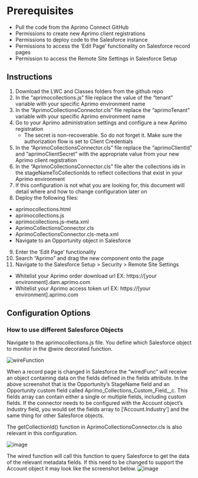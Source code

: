 # Prerequisites 

- Pull the code from the Aprimo Connect GitHub 
- Permissions to create new Aprimo client registrations 
- Permissions to deploy code to the Salesforce instance 
- Permissions to access the ‘Edit Page’ functionality on Salesforce record pages 
- Permission to access the Remote Site Settings in Salesforce Setup 

 ## Instructions

1) Download the LWC and Classes folders from the github repo 
2) In the “aprimocollections.js” file replace the value of the “tenant” variable with your specific Aprimo environment name 
3) In the “AprimoCollectionsConnector.cls” file replace the “aprimoTenant” variable with your specific Aprimo environment name 
4) Go to your Aprimo administration settings and configure a new Aprimo registration  
   - The secret is non-recoverable. So do not forget it. Make sure the authorization flow is set to Client Credentials 
5) In the “AprimoCollectionsConnector.cls” file replace the “aprimoClientId” and “aprimoClientSecret” with the appropriate value from your new Aprimo client registration 
6) In the “AprimoCollectionsConnector.cls” file alter the collections ids in the stageNameToCollectionIds to reflect collections that exist in your Aprimo environment 
7) If this configuration is not what you are looking for, this document will detail where and how to change configuration later on 
8) Deploy the following files: 

- aprimocollections.html 
- aprimocollections.js 
- aprimocollections.js-meta.xml 
- AprimoCollectionsConnector.cls 
- AprimoCollectionsConnector.cls-meta.xml 
- Navigate to an Opportunity object in Salesforce 

9) Enter the ‘Edit Page’ functionality  
10) Search “Aprimo” and drag the new component onto the page 
11) Navigate to the Salesforce Setup > Security > Remote Site Settings 
- Whitelist your Aprimo order download url EX: https://[your environment].dam.aprimo.com 
- Whitelist your Aprimo access token url EX: https://[your environment].aprimo.com 

## Configuration Options

### How to use different Salesforce Objects
Navigate to the aprimocollections.js file. You define which Salesforce object to monitor in the @wire decorated function. 

![wireFunction](https://user-images.githubusercontent.com/51798256/179279743-2f9b01ec-7656-4f16-9038-c34e6a8450f1.png) 

When a record page is changed in Salesforce the “wiredFunc” will receive an object containing data on the fields defined in the fields attribute. In the above screenshot that is the Opportunity’s StageName field and an Opportunity custom field called Aprimo_Collections_Custom_Field__c. This fields array can contain either a single or multiple fields, including custom fields. If the connector needs to be configured with the Account object’s Industry field, you would set the fields array to [‘Account.Industry’] and the same thing for other Salesforce objects.

The getCollectionId() function in AprimoCollectionsConnector.cls is also relevant in this configuration. 

![image](https://user-images.githubusercontent.com/51798256/179281129-ac188434-2d4c-4f2b-a59b-4660744954ae.png)

The wired function will call this function to query Salesforce to get the data of the relevant metadata fields. If this need to be changed to support the Account object it may look like the screenshot below. 
![image](https://user-images.githubusercontent.com/51798256/179281222-6da3bc55-b40c-4a16-ba74-33442091262a.png)
